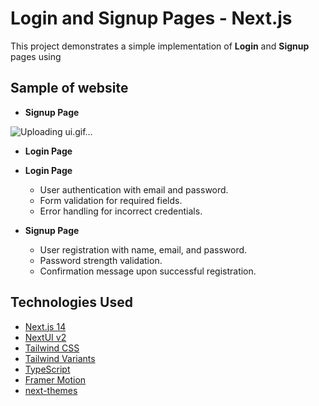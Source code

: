 # Login and Signup Pages - Next.js  

This project demonstrates a simple implementation of **Login** and **Signup** pages using 
## Sample of website
- **Signup Page**


![Uploading ui.gif…]()










- **Login Page**
  
  

- **Login Page**  
  - User authentication with email and password.  
  - Form validation for required fields.  
  - Error handling for incorrect credentials.  

- **Signup Page**  
  - User registration with name, email, and password.  
  - Password strength validation.  
  - Confirmation message upon successful registration.  


## Technologies Used

- [Next.js 14](https://nextjs.org/docs/getting-started)
- [NextUI v2](https://nextui.org/)
- [Tailwind CSS](https://tailwindcss.com/)
- [Tailwind Variants](https://tailwind-variants.org)
- [TypeScript](https://www.typescriptlang.org/)
- [Framer Motion](https://www.framer.com/motion/)
- [next-themes](https://github.com/pacocoursey/next-themes)





